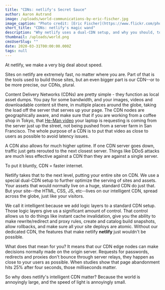 ```yaml
---
title: "CDNs: netlify's Secret Sauce"
author: Aaron Autrand
image: /uploads/world-communications-by-eric-fischer.jpg
image_caption: "Photo credit: [Eric Fischer](https://www.flickr.com/photos/walkingsf/6635655755)"
short_title: "CDNs: netlify's magic wand"
description: "Why netlify uses a dual-CDN setup, and why you should, too."
thumbnail: /uploads/world.png
cmsUserSlug: ""
date: 2020-03-31T00:00:00.000Z
tags: null
---
```


At netlify, we make a very big deal about speed. 

Sites on netlify are extremely fast, no matter where you are. Part of that is the tools used to build those sites, but an even bigger part is our CDN--or to be more precise, our CDNs, plural.

<!--excerpt-->

Content Delivery Networks (CDNs) are pretty simple - they function as local asset dumps. You pay for some bandwidth, and your images, videos and downloadable content sit there, in multiple places around the globe, taking the load off the server that serves up your page. The CDN nodes are geographically aware, and make sure that if you are working from a coffee shop in Tokyo, that [He-Man video](https://www.youtube.com/watch?v=ZZ5LpwO-An4) your laptop is requesting is coming from the server just up the street, not being pushed from a server farm in San Francisco. The whole purpose of a CDN is to put that video as close to users as possible to avoid latency issues.

A CDN also allows for much higher uptime. If one CDN server goes down, traffic just gets rerouted to the next closest server. Things like DDoS attacks are much less effective against a CDN than they are against a single server.

To put it bluntly, CDN = faster internet.

Netlify takes that to the next level, putting your entire site on CDN. We use a special dual-CDN setup to further optimize the serving of sites and assets. Your assets that would normally live on a huge, standard CDN do just that. But your site--the HTML, CSS, JS, etc--lives on our intelligent CDN, spread across the globe, just like your visitors.

We call it intelligent because we add logic layers to a standard CDN setup. Those logic layers give us a significant amount of control. That control allows us to do things like instant cache invalidation, give you the ability to make rewrite/redirect and proxy rules, create and catalog build snapshots, allow rollbacks, and make sure all your site deploys are atomic. Without our dedicated CDN, the features that make netlify **netlify** just wouldn't be possible.

What does that mean for you? It means that our CDN edge nodes can make decisions normally made on the origin server. Requests for passwords, redirects and proxies don't bounce through server relays, they happen as close to your users as possible. When studies show that page abandonment hits 25% after four seconds, those milliseconds matter.

So why does netlify's intelligent CDN matter? Because the world is annoyingly large, and the speed of light is annoyingly small.

